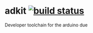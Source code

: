# adkit [![build status](https://github.com/RoxanneMango/adkit/actions/workflows/c-cpp.yml/badge.svg?branch=main)](https://github.com/RoxanneMango/adkit/actions/workflows/c-cpp.yml)
Developer toolchain for the arduino due
